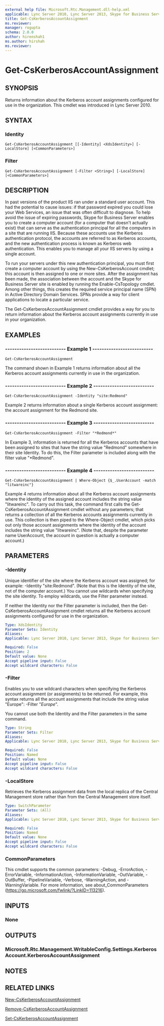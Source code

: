 ```yaml
---
external help file: Microsoft.Rtc.Management.dll-help.xml
applicable: Lync Server 2010, Lync Server 2013, Skype for Business Server 2015, Skype for Business Server 2019
title: Get-CsKerberosAccountAssignment
ms.reviewer: 
manager: rogupta
schema: 2.0.0
author: hirenshah1
ms.author: hirshah
ms.reviewer:
---
```


# Get-CsKerberosAccountAssignment

## SYNOPSIS
Returns information about the Kerberos account assignments configured for use in the organization.
This cmdlet was introduced in Lync Server 2010.


## SYNTAX

### Identity
```
Get-CsKerberosAccountAssignment [[-Identity] <XdsIdentity>] [-LocalStore] [<CommonParameters>]
```

### Filter
```
Get-CsKerberosAccountAssignment [-Filter <String>] [-LocalStore] [<CommonParameters>]
```

## DESCRIPTION
In past versions of the product IIS ran under a standard user account.
This had the potential to cause issues: if that password expired you could lose your Web Services, an issue that was often difficult to diagnose.
To help avoid the issue of expiring passwords, Skype for Business Server enables you to create a computer account (for a computer that doesn't actually exist) that can serve as the authentication principal for all the computers in a site that are running IIS.
Because these accounts use the Kerberos authentication protocol, the accounts are referred to as Kerberos accounts, and the new authentication process is known as Kerberos web authentication.
This enables you to manage all your IIS servers by using a single account.

To run your servers under this new authentication principal, you must first create a computer account by using the New-CsKerberosAccount cmdlet; this account is then assigned to one or more sites.
After the assignment has been made, the association between the account and the Skype for Business Server site is enabled by running the Enable-CsTopology cmdlet.
Among other things, this creates the required service principal name (SPN) in Active Directory Domain Services.
SPNs provide a way for client applications to locate a particular service.

The Get-CsKerberosAccountAssignment cmdlet provides a way for you to return information about the Kerberos account assignments currently in use in your organization.


## EXAMPLES

### -------------------------- Example 1 --------------------------
```
Get-CsKerberosAccountAssignment
```

The command shown in Example 1 returns information about all the Kerberos account assignments currently in use in the organization.

### -------------------------- Example 2 --------------------------
```
Get-CsKerberosAccountAssignment -Identity "site:Redmond"
```

Example 2 returns information about a single Kerberos account assignment: the account assignment for the Redmond site.

### -------------------------- Example 3 --------------------------
```
Get-CsKerberosAccountAssignment -Filter "*Redmond*"
```

In Example 3, information is returned for all the Kerberos accounts that have been assigned to sites that have the string value "Redmond" somewhere in their site Identity.
To do this, the Filter parameter is included along with the filter value "*Redmond".

### -------------------------- Example 4 --------------------------
```
Get-CsKerberosAccountAssignment | Where-Object {$_.UserAccount -match "litwareinc"}
```

Example 4 returns information about all the Kerberos account assignments where the identity of the assigned account includes the string value "litwareinc".
To carry out this task, the command first calls the Get-CsKerberosAccountAssignment cmdlet without any parameters; that returns a collection of all the Kerberos accounts assignments currently in use.
This collection is then piped to the Where-Object cmdlet, which picks out only those account assignments where the identity of the account includes the string value "litwareinc".
(Note that, despite the parameter name UserAccount, the account in question is actually a computer account.)


## PARAMETERS

### -Identity
Unique identifier of the site where the Kerberos account was assigned; for example: -Identity "site:Redmond".
(Note that this is the Identity of the site, not of the computer account.) You cannot use wildcards when specifying the site identity.
To employ wildcards, use the Filter parameter instead.

If neither the Identity nor the Filter parameter is included, then the Get-CsKerberosAccountAssignment cmdlet returns all the Kerberos account assignments configured for use in the organization.

```yaml
Type: XdsIdentity
Parameter Sets: Identity
Aliases: 
Applicable: Lync Server 2010, Lync Server 2013, Skype for Business Server 2015, Skype for Business Server 2019

Required: False
Position: 2
Default value: None
Accept pipeline input: False
Accept wildcard characters: False
```

### -Filter
Enables you to use wildcard characters when specifying the Kerberos account assignment (or assignments) to be returned.
For example, this syntax returns all the account assignments that include the string value "Europe": -Filter "*Europe*".

You cannot use both the Identity and the Filter parameters in the same command.

```yaml
Type: String
Parameter Sets: Filter
Aliases: 
Applicable: Lync Server 2010, Lync Server 2013, Skype for Business Server 2015, Skype for Business Server 2019

Required: False
Position: Named
Default value: None
Accept pipeline input: False
Accept wildcard characters: False
```

### -LocalStore
Retrieves the Kerberos assignment data from the local replica of the Central Management store rather than from the Central Management store itself.

```yaml
Type: SwitchParameter
Parameter Sets: (All)
Aliases: 
Applicable: Lync Server 2010, Lync Server 2013, Skype for Business Server 2015, Skype for Business Server 2019

Required: False
Position: Named
Default value: None
Accept pipeline input: False
Accept wildcard characters: False
```

### CommonParameters
This cmdlet supports the common parameters: -Debug, -ErrorAction, -ErrorVariable, -InformationAction, -InformationVariable, -OutVariable, -OutBuffer, -PipelineVariable, -Verbose, -WarningAction, and -WarningVariable. For more information, see about_CommonParameters (https://go.microsoft.com/fwlink/?LinkID=113216).


## INPUTS

### None


## OUTPUTS

### Microsoft.Rtc.Management.WritableConfig.Settings.KerberosAccount.KerberosAccountAssignment


## NOTES


## RELATED LINKS

[New-CsKerberosAccountAssignment](New-CsKerberosAccountAssignment.md)

[Remove-CsKerberosAccountAssignment](Remove-CsKerberosAccountAssignment.md)

[Set-CsKerberosAccountAssignment](Set-CsKerberosAccountAssignment.md)

